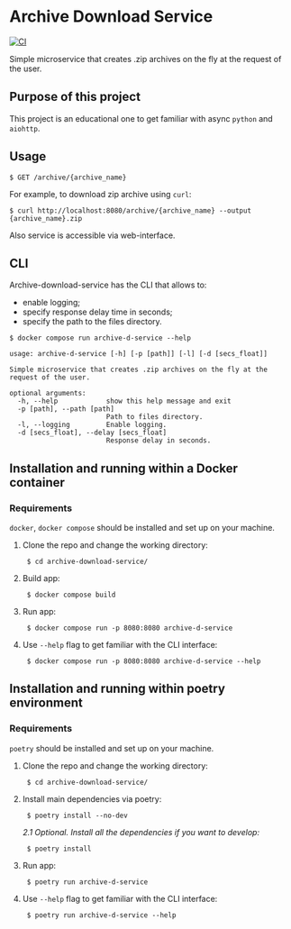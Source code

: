 # Archive Download Service
[![CI](https://github.com/alena-kono/archive-download-service/actions/workflows/ci.yml/badge.svg)](https://github.com/alena-kono/archive-download-service/actions/workflows/ci.yml)

Simple microservice that creates .zip archives on the fly at the request of the user.

## Purpose of this project
This project is an educational one to get familiar with async `python` and `aiohttp`.

## Usage

    $ GET /archive/{archive_name}

For example, to download zip archive using `curl`:

    $ curl http://localhost:8080/archive/{archive_name} --output {archive_name}.zip

Also service is accessible via web-interface.

## CLI
Archive-download-service has the CLI that allows to:
- enable logging;
- specify response delay time in seconds;
- specify the path to the files directory.


```
$ docker compose run archive-d-service --help

usage: archive-d-service [-h] [-p [path]] [-l] [-d [secs_float]]

Simple microservice that creates .zip archives on the fly at the request of the user.

optional arguments:
  -h, --help            show this help message and exit
  -p [path], --path [path]
                        Path to files directory.
  -l, --logging         Enable logging.
  -d [secs_float], --delay [secs_float]
                        Response delay in seconds.
```

## Installation and running within a Docker container
### Requirements
`docker`, `docker compose` should be installed and set up on your machine.

1. Clone the repo and change the working directory:

        $ cd archive-download-service/

2. Build app:

        $ docker compose build

3. Run app:

        $ docker compose run -p 8080:8080 archive-d-service

4. Use `--help` flag to get familiar with the CLI interface:

        $ docker compose run -p 8080:8080 archive-d-service --help

## Installation and running within poetry environment
### Requirements
`poetry` should be installed and set up on your machine.

1. Clone the repo and change the working directory:

        $ cd archive-download-service/

2. Install main dependencies via poetry:

        $ poetry install --no-dev

    *2.1 Optional. Install all the dependencies if you want to develop:*

        $ poetry install

3. Run app:

        $ poetry run archive-d-service

4. Use `--help` flag to get familiar with the CLI interface:

        $ poetry run archive-d-service --help
